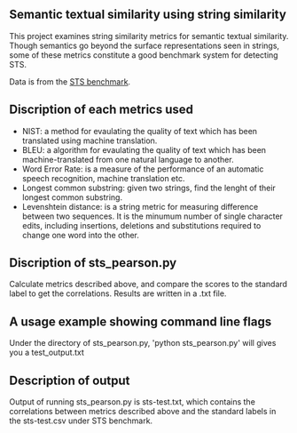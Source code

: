 Semantic textual similarity using string similarity
---------------------------------------------------

This project examines string similarity metrics for semantic textual similarity.
Though semantics go beyond the surface representations seen in strings, some of these
metrics constitute a good benchmark system for detecting STS.


Data is from the [STS benchmark](http://ixa2.si.ehu.es/stswiki/index.php/STSbenchmark).

## Discription of each metrics used
* NIST: a method for evaulating the quality of text which has been translated using machine translation.
* BLEU: a algorithm for evaulating the quality of text which has been machine-translated from one natural language to another.
* Word Error Rate: is a measure of the performance of an automatic speech recognition, machine translation etc.
* Longest common substring: given two strings, find the lenght of their longest common substring.
* Levenshtein distance: is a string metric for measuring difference between two sequences. It is the minumum number of single character edits, including insertions, deletions and substitutions required to change one word into the other.



## Discription of sts_pearson.py
Calculate metrics described above, and compare the scores to the standard label to get the correlations. Results are written in a .txt file. 
## A usage example showing command line flags
Under the directory of sts_pearson.py, 'python sts_pearson.py' will gives you a test_output.txt


## Description of output
Output of running sts_pearson.py is sts-test.txt, which contains the correlations between metrics described above and the standard labels in the sts-test.csv under STS benchmark. 


